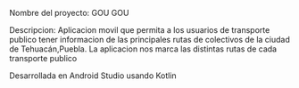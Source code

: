Nombre del proyecto: GOU GOU

Descripcion: Aplicacion movil que permita a los usuarios de transporte publico tener informacion de las principales rutas de colectivos
de la ciudad de Tehuacán,Puebla. La aplicacion nos marca las distintas rutas de cada transporte publico

Desarrollada en Android Studio usando Kotlin
